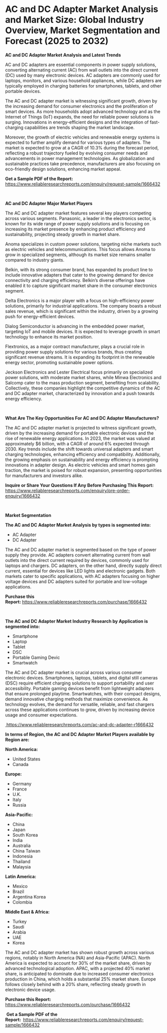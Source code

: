 <p><h1>AC and DC Adapter Market Analysis and Market Size: Global Industry Overview, Market Segmentation and Forecast (2025 to 2032)</h1></p><p><strong>AC and DC Adapter Market Analysis and Latest Trends</strong></p>
<p><p>AC and DC adapters are essential components in power supply solutions, converting alternating current (AC) from wall outlets into the direct current (DC) used by many electronic devices. AC adapters are commonly used for laptops, monitors, and various household appliances, while DC adapters are typically employed in charging batteries for smartphones, tablets, and other portable devices.</p><p>The AC and DC adapter market is witnessing significant growth, driven by the increasing demand for consumer electronics and the proliferation of smart devices. As more households adopt advanced technology and as the Internet of Things (IoT) expands, the need for reliable power solutions is surging. Innovations in energy-efficient designs and the integration of fast-charging capabilities are trends shaping the market landscape.</p><p>Moreover, the growth of electric vehicles and renewable energy systems is expected to further amplify demand for various types of adapters. The market is expected to grow at a CAGR of 10.3% during the forecast period, reflecting a robust trajectory fueled by evolving consumer needs and advancements in power management technologies. As globalization and sustainable practices take precedence, manufacturers are also focusing on eco-friendly design solutions, enhancing market appeal.</p></p>
<p><strong>Get a Sample PDF of the Report:&nbsp;</strong> <a href="https://www.reliableresearchreports.com/enquiry/request-sample/1666432?utm_campaign=2655&utm_medium=2&utm_source=Github&utm_content=ia&utm_term=18042025&utm_id=ac-and-dc-adapter">https://www.reliableresearchreports.com/enquiry/request-sample/1666432</a></p>
<p>&nbsp;</p>
<p><strong>AC and DC Adapter Major Market Players</strong></p>
<p><p>The AC and DC adapter market features several key players competing across various segments. Panasonic, a leader in the electronics sector, is known for its wide range of power supply solutions and is focusing on increasing its market presence by enhancing product efficiency and sustainability, projecting steady growth in market share.</p><p>Anoma specializes in custom power solutions, targeting niche markets such as electric vehicles and telecommunications. This focus allows Anoma to grow in specialized segments, although its market size remains smaller compared to industry giants.</p><p>Belkin, with its strong consumer brand, has expanded its product line to include innovative adapters that cater to the growing demand for device connectivity and charging efficiency. Belkin’s diverse offerings have enabled it to capture significant market share in the consumer electronics segment.</p><p>Delta Electronics is a major player with a focus on high-efficiency power solutions, primarily for industrial applications. The company boasts a robust sales revenue, which is significant within the industry, driven by a growing push for energy-efficient devices.</p><p>Dialog Semiconductor is advancing in the embedded power market, targeting IoT and mobile devices. It is expected to leverage growth in smart technology to enhance its market position.</p><p>Flextronics, as a major contract manufacturer, plays a crucial role in providing power supply solutions for various brands, thus creating significant revenue streams. It is expanding its footprint in the renewable energy sector, promoting sustainable power options.</p><p>Jeckson Electronics and Lester Electrical focus primarily on specialized power solutions, with moderate market shares, while Minwa Electronics and Salcomp cater to the mass production segment, benefiting from scalability. Collectively, these companies highlight the competitive dynamics of the AC and DC adapter market, characterized by innovation and a push towards energy efficiency.</p></p>
<p>&nbsp;</p>
<p><strong>What Are The Key Opportunities For AC and DC Adapter Manufacturers?</strong></p>
<p><p>The AC and DC adapter market is projected to witness significant growth, driven by the increasing demand for portable electronic devices and the rise of renewable energy applications. In 2023, the market was valued at approximately $6 billion, with a CAGR of around 6% expected through 2030. Key trends include the shift towards universal adapters and smart charging technologies, enhancing efficiency and compatibility. Additionally, the growing emphasis on sustainability and energy efficiency is prompting innovations in adapter design. As electric vehicles and smart homes gain traction, the market is poised for robust expansion, presenting opportunities for manufacturers and investors alike.</p></p>
<p><strong>Inquire or Share Your Questions If Any Before Purchasing This Report:</strong> <a href="https://www.reliableresearchreports.com/enquiry/pre-order-enquiry/1666432?utm_campaign=2655&utm_medium=2&utm_source=Github&utm_content=ia&utm_term=18042025&utm_id=ac-and-dc-adapter">https://www.reliableresearchreports.com/enquiry/pre-order-enquiry/1666432</a></p>
<p>&nbsp;</p>
<p><strong>Market Segmentation</strong></p>
<p><strong>The AC and DC Adapter Market Analysis by types is segmented into:</strong></p>
<p><ul><li>AC Adapter</li><li>DC Adapter</li></ul></p>
<p><p>The AC and DC adapter market is segmented based on the type of power supply they provide. AC adapters convert alternating current from wall outlets into the direct current required by devices, commonly used for laptops and chargers. DC adapters, on the other hand, directly supply direct current, essential for devices like LED lights and electronic gadgets. Both markets cater to specific applications, with AC adapters focusing on higher voltage devices and DC adapters suited for portable and low-voltage applications.</p></p>
<p><strong>Purchase this Report:&nbsp;</strong><a href="https://www.reliableresearchreports.com/purchase/1666432?utm_campaign=2655&utm_medium=2&utm_source=Github&utm_content=ia&utm_term=18042025&utm_id=ac-and-dc-adapter">https://www.reliableresearchreports.com/purchase/1666432</a></p>
<p>&nbsp;</p>
<p><strong>The AC and DC Adapter Market Industry Research by Application is segmented into:</strong></p>
<p><ul><li>Smartphone</li><li>Laptop</li><li>Tablet</li><li>DSC</li><li>Portable Gaming Devic</li><li>Smartwatch</li></ul></p>
<p><p>The AC and DC adapter market is crucial across various consumer electronic devices. Smartphones, laptops, tablets, and digital still cameras (DSC) require efficient charging solutions to support portability and user accessibility. Portable gaming devices benefit from lightweight adapters that ensure prolonged playtime. Smartwatches, with their compact designs, demand innovative charging methods that maximize convenience. As technology evolves, the demand for versatile, reliable, and fast chargers across these applications continues to grow, driven by increasing device usage and consumer expectations.</p></p>
<p><a href="https://www.reliableresearchreports.com/ac-and-dc-adapter-r1666432?utm_campaign=2655&utm_medium=2&utm_source=Github&utm_content=ia&utm_term=18042025&utm_id=ac-and-dc-adapter">&nbsp;https://www.reliableresearchreports.com/ac-and-dc-adapter-r1666432</a></p>
<p><strong>In terms of Region, the AC and DC Adapter Market Players available by Region are:</strong></p>
<p>
    <p> <strong> North America: </strong>
        <ul>
            <li>United States</li>
            <li>Canada</li>
        </ul>
        </p> 
    <p> <strong> Europe: </strong>
        <ul>
            <li>Germany</li>
            <li>France</li>
            <li>U.K.</li>
            <li>Italy</li>
            <li>Russia</li>
        </ul>
        </p> 
    <p> <strong> Asia-Pacific: </strong>
        <ul>
            <li>China</li>
            <li>Japan</li>
            <li>South Korea</li>
            <li>India</li>
            <li>Australia</li>
            <li>China Taiwan</li>
            <li>Indonesia</li>
            <li>Thailand</li>
            <li>Malaysia</li>
        </ul>
        </p> 
    <p> <strong> Latin America: </strong>
        <ul>
            <li>Mexico</li>
            <li>Brazil</li>
            <li>Argentina Korea</li>
            <li>Colombia</li>
        </ul>
        </p> 
    <p> <strong> Middle East & Africa: </strong>
        <ul>
            <li>Turkey</li>
            <li>Saudi</li>
            <li>Arabia</li>
            <li>UAE</li>
            <li>Korea</li>
        </ul>
    </p>
    </p>
<p><p>The AC and DC adapter market has shown robust growth across various regions, notably in North America (NA) and Asia-Pacific (APAC). North America is expected to account for 30% of the market share, driven by advanced technological adoption. APAC, with a projected 40% market share, is anticipated to dominate due to increased consumer electronics production in China, which holds a substantial 25% market share. Europe follows closely behind with a 20% share, reflecting steady growth in electronic device usage.</p></p>
<p><strong>Purchase this Report: </strong><a href="https://www.reliableresearchreports.com/purchase/1666432?utm_campaign=2655&utm_medium=2&utm_source=Github&utm_content=ia&utm_term=18042025&utm_id=ac-and-dc-adapter">https://www.reliableresearchreports.com/purchase/1666432</a></p>
<p>&nbsp;<strong>Get a Sample PDF of the Report:&nbsp;&nbsp;</strong><a href="https://www.reliableresearchreports.com/enquiry/request-sample/1666432?utm_campaign=2655&utm_medium=2&utm_source=Github&utm_content=ia&utm_term=18042025&utm_id=ac-and-dc-adapter">https://www.reliableresearchreports.com/enquiry/request-sample/1666432</a></p>
<p><strong></strong></p>
<p><p></p><p></p><p></p></p>